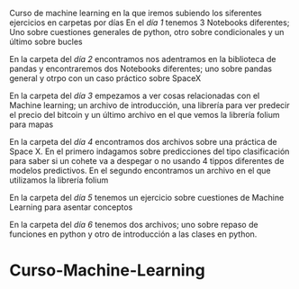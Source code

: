Curso de machine learning en la que iremos subiendo los siferentes ejercicios en carpetas por días
En el *día 1* tenemos 3 Notebooks diferentes; Uno sobre cuestiones generales de python, otro sobre condicionales y un último sobre bucles

En la carpeta del *día 2* encontramos nos adentramos en la biblioteca de pandas y encontraremos dos Notebooks diferentes; uno sobre pandas general y otrpo con un caso práctico sobre SpaceX

En la carpeta del *día 3* empezamos a ver cosas relacionadas con el Machine learning; un archivo de introducción, una librería para ver predecir el precio del bitcoin y un último archivo en el que vemos la librería folium para mapas

En la carpeta del *día 4* encontramos dos archivos sobre una práctica de Space X. En el primero indagamos sobre predicciones del tipo clasificación para saber si un cohete va a despegar o no usando 4 tippos diferentes de modelos predictivos. En el segundo encontramos un archivo en el que utilizamos la librería folium

En la carpeta del *día 5* tenemos un ejercicio sobre cuestiones de Machine Learning para asentar conceptos

En la carpeta del *día 6* tenemos dos archivos; uno sobre repaso de funciones en python y otro de introducción a las clases en python.
# Curso-Machine-Learning

